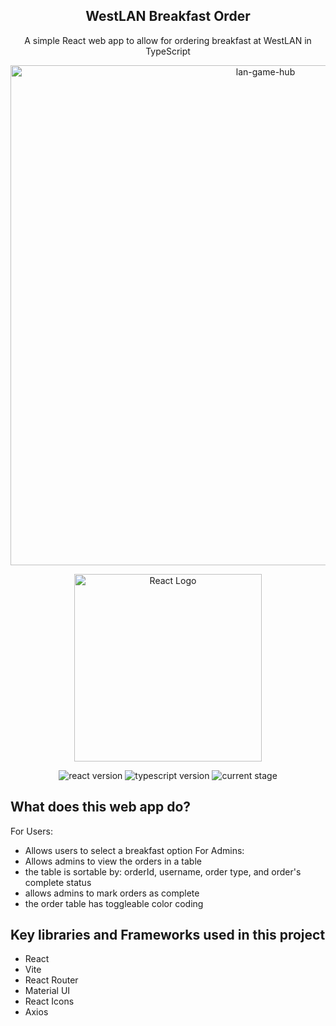 <h2 align="center">WestLAN Breakfast Order</h2>
<p align="center">A simple React web app to allow for ordering breakfast at WestLAN in TypeScript</p>

 <p align="center"><img src="https://i.imgur.com/PPd4enI.png" alt="lan-game-hub" width="800"></p>
 <p align="center"><a href="https://react.dev/learn/typescript" target="_blank"><img src="https://miro.medium.com/v2/resize:fit:720/format:webp/0*xgoMW6Ju6PJ8VqEA.png" width="300" alt="React Logo"></a></p>

 <p align="center">
<img src="https://img.shields.io/badge/React-18.2.0-green" alt="react version">
<img src="https://img.shields.io/badge/Typescript-5.2.2-blue" alt="typescript version">
<img src="https://img.shields.io/badge/Current%20Stage-development-yellow" alt="current stage">
</p>

## What does this web app do?
For Users:
- Allows users to select a breakfast option
For Admins:
- Allows admins to view the orders in a table
- the table is sortable by: orderId, username, order type, and order's complete status
- allows admins to mark orders as complete
- the order table has toggleable color coding

## Key libraries and Frameworks used in this project
<ul>
    <li>React</li>
    <li>Vite</li>
    <li>React Router</li>
    <li>Material UI</li>
    <li>React Icons</li>
    <li>Axios</li>
</ul>
